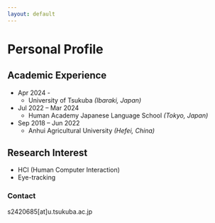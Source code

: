 ```yaml
---
layout: default
---
```


# Personal Profile



## Academic Experience

- Apr 2024 -  
  - University of Tsukuba *(Ibaraki, Japan)*
- Jul 2022 – Mar 2024
  - Human Academy Japanese Language School *(Tokyo, Japan)*
- Sep 2018 – Jun 2022
  - Anhui Agricultural University *(Hefei, China)*



## Research Interest

- HCI (Human Computer Interaction)
- Eye-tracking



### Contact 

s2420685[at]u.tsukuba.ac.jp
